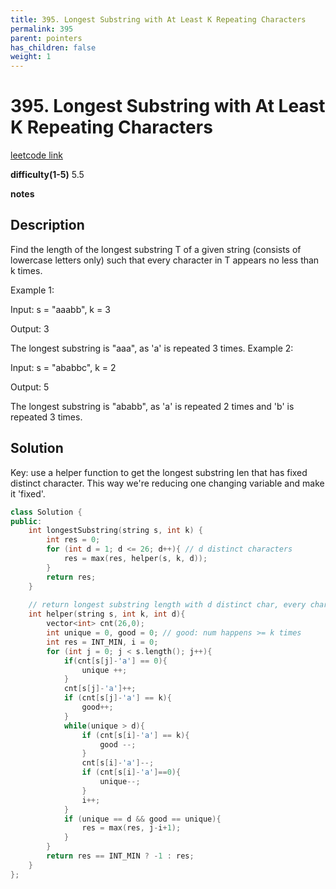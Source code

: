 ```yaml
---
title: 395. Longest Substring with At Least K Repeating Characters
permalink: 395
parent: pointers
has_children: false
weight: 1
---
```

# 395. Longest Substring with At Least K Repeating Characters
[leetcode link](https://leetcode.com/problems/longest-substring-with-at-least-k-repeating-characters/)

**difficulty(1-5)** 
5.5

**notes**   


## Description
Find the length of the longest substring T of a given string (consists of lowercase letters only) such that every character in T appears no less than k times.

Example 1:

Input:
s = "aaabb", k = 3

Output:
3

The longest substring is "aaa", as 'a' is repeated 3 times.
Example 2:

Input:
s = "ababbc", k = 2

Output:
5

The longest substring is "ababb", as 'a' is repeated 2 times and 'b' is repeated 3 times.

## Solution

Key: use a helper function to get the longest substring len that has fixed distinct character.
This way we're reducing one changing variable and make it 'fixed'.

```c++
class Solution {
public:
    int longestSubstring(string s, int k) {
        int res = 0;
        for (int d = 1; d <= 26; d++){ // d distinct characters
            res = max(res, helper(s, k, d));
        }
        return res;
    }
    
    // return longest substring length with d distinct char, every char happens >= k times
    int helper(string s, int k, int d){
        vector<int> cnt(26,0);
        int unique = 0, good = 0; // good: num happens >= k times
        int res = INT_MIN, i = 0;
        for (int j = 0; j < s.length(); j++){
            if(cnt[s[j]-'a'] == 0){
                unique ++;
            }
            cnt[s[j]-'a']++;
            if (cnt[s[j]-'a'] == k){
                good++;
            }
            while(unique > d){
                if (cnt[s[i]-'a'] == k){
                    good --;
                }
                cnt[s[i]-'a']--;
                if (cnt[s[i]-'a']==0){
                    unique--;
                }                
                i++;
            }
            if (unique == d && good == unique){
                res = max(res, j-i+1);
            }
        }
        return res == INT_MIN ? -1 : res;
    }
};
```

<!-- 
Default label
{: .label }

Blue label
{: .label .label-blue }

Stable
{: .label .label-green }

New release
{: .label .label-purple }

Coming soon
{: .label .label-yellow }

Deprecated
{: .label .label-red } -->
